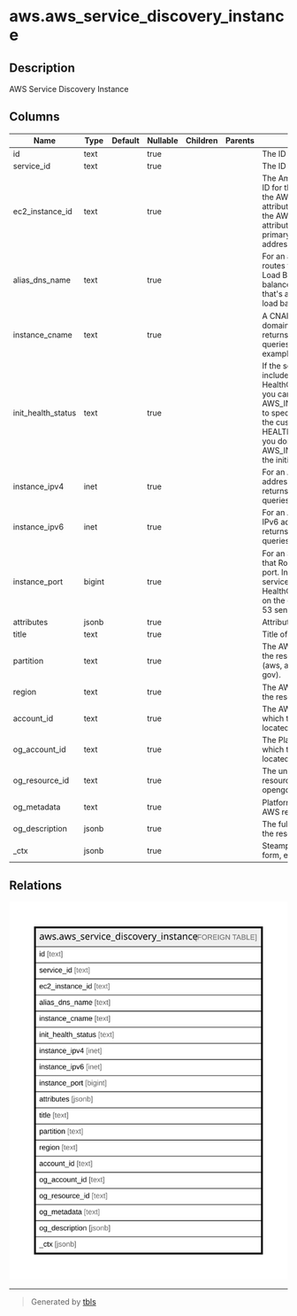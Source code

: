 # aws.aws_service_discovery_instance

## Description

AWS Service Discovery Instance

## Columns

| Name | Type | Default | Nullable | Children | Parents | Comment |
| ---- | ---- | ------- | -------- | -------- | ------- | ------- |
| id | text |  | true |  |  | The ID of the instance. |
| service_id | text |  | true |  |  | The ID of the service. |
| ec2_instance_id | text |  | true |  |  | The Amazon EC2 instance ID for the instance. When the AWS_EC2_INSTANCE_ID attribute is specified, then the AWS_INSTANCE_IPV4 attribute contains the primary private IPv4 address. |
| alias_dns_name | text |  | true |  |  | For an alias record that routes traffic to an Elastic Load Balancing load balancer, the DNS name that's associated with the load balancer. |
| instance_cname | text |  | true |  |  | A CNAME record, the domain name that Route 53 returns in response to DNS queries (for example, example.com ). |
| init_health_status | text |  | true |  |  | If the service configuration includes HealthCheckCustomConfig, you can optionally use AWS_INIT_HEALTH_STATUS to specify the initial status of the custom health check, HEALTHY or UNHEALTHY. If you don't specify a value for AWS_INIT_HEALTH_STATUS, the initial status is HEALTHY. |
| instance_ipv4 | inet |  | true |  |  | For an A record, the IPv4 address that Route 53 returns in response to DNS queries. |
| instance_ipv6 | inet |  | true |  |  | For an AAAA record, the IPv6 address that Route 53 returns in response to DNS queries. |
| instance_port | bigint |  | true |  |  | For an SRV record, the value that Route 53 returns for the port. In addition, if the service includes HealthCheckConfig, the port on the endpoint that Route 53 sends requests to. |
| attributes | jsonb |  | true |  |  | Attributes of the instance. |
| title | text |  | true |  |  | Title of the resource. |
| partition | text |  | true |  |  | The AWS partition in which the resource is located (aws, aws-cn, or aws-us-gov). |
| region | text |  | true |  |  | The AWS Region in which the resource is located. |
| account_id | text |  | true |  |  | The AWS Account ID in which the resource is located. |
| og_account_id | text |  | true |  |  | The Platform Account ID in which the resource is located. |
| og_resource_id | text |  | true |  |  | The unique ID of the resource in opengovernance. |
| og_metadata | text |  | true |  |  | Platform Metadata of the AWS resource. |
| og_description | jsonb |  | true |  |  | The full model description of the resource |
| _ctx | jsonb |  | true |  |  | Steampipe context in JSON form, e.g. connection_name. |

## Relations

![er](aws.aws_service_discovery_instance.svg)

---

> Generated by [tbls](https://github.com/k1LoW/tbls)
